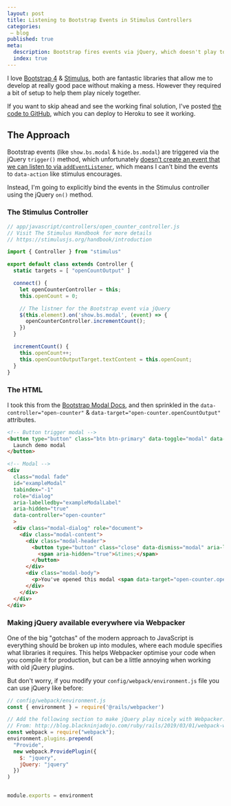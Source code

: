 ```yaml
---
layout: post
title: Listening to Bootstrap Events in Stimulus Controllers
categories:
 – blog
published: true
meta:
  description: Bootstrap fires events via jQuery, which doesn't play to nicely with Stimulus. Here is how to make them play nicely.
  index: true
---
```


I love [Bootstrap 4](https://getbootstrap.com) & [Stimulus](https://stimulusjs.org), both are fantastic libraries that allow me to develop at really good pace without making a mess. However they required a bit of setup to help them play nicely together.

If you want to skip ahead and see the working final solution, I've posted [the code to GitHub](https://github.com/MikeRogers0/BootstrapAndStimulusExample), which you can deploy to Heroku to see it working.

## The Approach

Bootstrap events (like `show.bs.modal` & `hide.bs.modal`) are triggered via the jQuery `trigger()` method, which unfortunately [doesn't create an event that we can listen to via  `addEventListener`](https://stackoverflow.com/a/24212373), which means I can't bind the events to `data-action` like stimulus encourages.

Instead, I'm going to explicitly bind the events in the Stimulus controller using the jQuery `on()` method.

### The Stimulus Controller

```javascript
// app/javascript/controllers/open_counter_controller.js
// Visit The Stimulus Handbook for more details 
// https://stimulusjs.org/handbook/introduction

import { Controller } from "stimulus"

export default class extends Controller {
  static targets = [ "openCountOutput" ]

  connect() {
    let openCounterController = this;
    this.openCount = 0;

    // The listner for the Bootstrap event via jQuery
    $(this.element).on('show.bs.modal', (event) => {
      openCounterController.incrementCount();
    })
  }

  incrementCount() {
    this.openCount++;
    this.openCountOutputTarget.textContent = this.openCount;
  }
}
```

### The HTML

I took this from the [Bootstrap Modal Docs](https://getbootstrap.com/docs/4.3/components/modal/), and then sprinkled in the `data-controller="open-counter"` & `data-target="open-counter.openCountOutput"` attributes.

```html
<!-- Button trigger modal -->
<button type="button" class="btn btn-primary" data-toggle="modal" data-target="#exampleModal">
  Launch demo modal
</button>

<!-- Modal -->
<div
  class="modal fade"
  id="exampleModal"
  tabindex="-1"
  role="dialog"
  aria-labelledby="exampleModalLabel"
  aria-hidden="true"
  data-controller="open-counter"
  >
  <div class="modal-dialog" role="document">
    <div class="modal-content">
      <div class="modal-header">
        <button type="button" class="close" data-dismiss="modal" aria-label="Close">
          <span aria-hidden="true">&times;</span>
        </button>
      </div>
      <div class="modal-body">
        <p>You've opened this modal <span data-target="open-counter.openCountOutput">0</span> times</p>
      </div>
    </div>
  </div>
</div>
```

### Making jQuery available everywhere via Webpacker

One of the big "gotchas" of the modern approach to JavaScript is everything should be broken up into modules, where each module specifies what libraries it requires. This helps Webpacker optimise your code when you compile it for production, but can be a little annoying when working with old jQuery plugins.

But don't worry, if you modify your `config/webpack/environment.js` file you can use jQuery like before:

```javascript
// config/webpack/environment.js
const { environment } = require('@rails/webpacker')

// Add the following section to make jQuery play nicely with Webpacker.
// From: http://blog.blackninjadojo.com/ruby/rails/2019/03/01/webpack-webpacker-and-modules-oh-my-how-to-add-javascript-to-ruby-on-rails.html
const webpack = require("webpack");
environment.plugins.prepend(
  "Provide",
  new webpack.ProvidePlugin({
    $: "jquery",
    jQuery: "jquery"
  })
)


module.exports = environment
```
